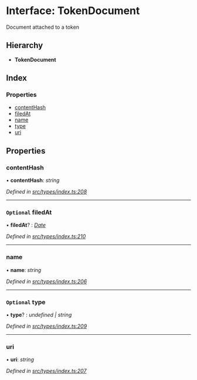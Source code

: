 # Interface: TokenDocument

Document attached to a token

## Hierarchy

* **TokenDocument**

## Index

### Properties

* [contentHash](tokendocument.md#contenthash)
* [filedAt](tokendocument.md#optional-filedat)
* [name](tokendocument.md#name)
* [type](tokendocument.md#optional-type)
* [uri](tokendocument.md#uri)

## Properties

###  contentHash

• **contentHash**: *string*

*Defined in [src/types/index.ts:208](https://github.com/PolymathNetwork/polymesh-sdk/blob/a0872cf4/src/types/index.ts#L208)*

___

### `Optional` filedAt

• **filedAt**? : *[Date](../enums/transactionargumenttype.md#date)*

*Defined in [src/types/index.ts:210](https://github.com/PolymathNetwork/polymesh-sdk/blob/a0872cf4/src/types/index.ts#L210)*

___

###  name

• **name**: *string*

*Defined in [src/types/index.ts:206](https://github.com/PolymathNetwork/polymesh-sdk/blob/a0872cf4/src/types/index.ts#L206)*

___

### `Optional` type

• **type**? : *undefined | string*

*Defined in [src/types/index.ts:209](https://github.com/PolymathNetwork/polymesh-sdk/blob/a0872cf4/src/types/index.ts#L209)*

___

###  uri

• **uri**: *string*

*Defined in [src/types/index.ts:207](https://github.com/PolymathNetwork/polymesh-sdk/blob/a0872cf4/src/types/index.ts#L207)*
